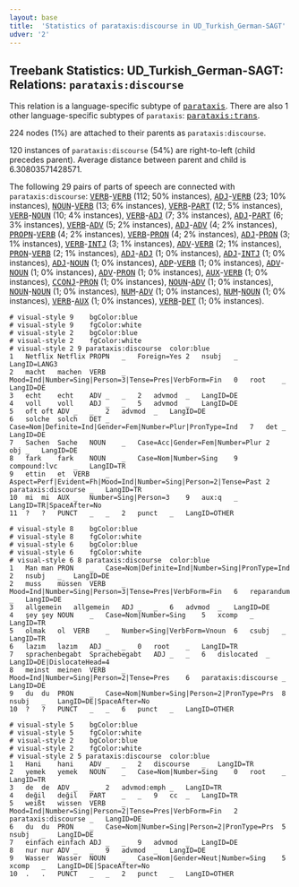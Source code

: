 ```yaml
---
layout: base
title:  'Statistics of parataxis:discourse in UD_Turkish_German-SAGT'
udver: '2'
---
```


## Treebank Statistics: UD_Turkish_German-SAGT: Relations: `parataxis:discourse`

This relation is a language-specific subtype of <tt><a href="qtd_sagt-dep-parataxis.html">parataxis</a></tt>.
There are also 1 other language-specific subtypes of `parataxis`: <tt><a href="qtd_sagt-dep-parataxis-trans.html">parataxis:trans</a></tt>.

224 nodes (1%) are attached to their parents as `parataxis:discourse`.

120 instances of `parataxis:discourse` (54%) are right-to-left (child precedes parent).
Average distance between parent and child is 6.30803571428571.

The following 29 pairs of parts of speech are connected with `parataxis:discourse`: <tt><a href="qtd_sagt-pos-VERB.html">VERB</a></tt>-<tt><a href="qtd_sagt-pos-VERB.html">VERB</a></tt> (112; 50% instances), <tt><a href="qtd_sagt-pos-ADJ.html">ADJ</a></tt>-<tt><a href="qtd_sagt-pos-VERB.html">VERB</a></tt> (23; 10% instances), <tt><a href="qtd_sagt-pos-NOUN.html">NOUN</a></tt>-<tt><a href="qtd_sagt-pos-VERB.html">VERB</a></tt> (13; 6% instances), <tt><a href="qtd_sagt-pos-VERB.html">VERB</a></tt>-<tt><a href="qtd_sagt-pos-PART.html">PART</a></tt> (12; 5% instances), <tt><a href="qtd_sagt-pos-VERB.html">VERB</a></tt>-<tt><a href="qtd_sagt-pos-NOUN.html">NOUN</a></tt> (10; 4% instances), <tt><a href="qtd_sagt-pos-VERB.html">VERB</a></tt>-<tt><a href="qtd_sagt-pos-ADJ.html">ADJ</a></tt> (7; 3% instances), <tt><a href="qtd_sagt-pos-ADJ.html">ADJ</a></tt>-<tt><a href="qtd_sagt-pos-PART.html">PART</a></tt> (6; 3% instances), <tt><a href="qtd_sagt-pos-VERB.html">VERB</a></tt>-<tt><a href="qtd_sagt-pos-ADV.html">ADV</a></tt> (5; 2% instances), <tt><a href="qtd_sagt-pos-ADJ.html">ADJ</a></tt>-<tt><a href="qtd_sagt-pos-ADV.html">ADV</a></tt> (4; 2% instances), <tt><a href="qtd_sagt-pos-PROPN.html">PROPN</a></tt>-<tt><a href="qtd_sagt-pos-VERB.html">VERB</a></tt> (4; 2% instances), <tt><a href="qtd_sagt-pos-VERB.html">VERB</a></tt>-<tt><a href="qtd_sagt-pos-PRON.html">PRON</a></tt> (4; 2% instances), <tt><a href="qtd_sagt-pos-ADJ.html">ADJ</a></tt>-<tt><a href="qtd_sagt-pos-PRON.html">PRON</a></tt> (3; 1% instances), <tt><a href="qtd_sagt-pos-VERB.html">VERB</a></tt>-<tt><a href="qtd_sagt-pos-INTJ.html">INTJ</a></tt> (3; 1% instances), <tt><a href="qtd_sagt-pos-ADV.html">ADV</a></tt>-<tt><a href="qtd_sagt-pos-VERB.html">VERB</a></tt> (2; 1% instances), <tt><a href="qtd_sagt-pos-PRON.html">PRON</a></tt>-<tt><a href="qtd_sagt-pos-VERB.html">VERB</a></tt> (2; 1% instances), <tt><a href="qtd_sagt-pos-ADJ.html">ADJ</a></tt>-<tt><a href="qtd_sagt-pos-ADJ.html">ADJ</a></tt> (1; 0% instances), <tt><a href="qtd_sagt-pos-ADJ.html">ADJ</a></tt>-<tt><a href="qtd_sagt-pos-INTJ.html">INTJ</a></tt> (1; 0% instances), <tt><a href="qtd_sagt-pos-ADJ.html">ADJ</a></tt>-<tt><a href="qtd_sagt-pos-NOUN.html">NOUN</a></tt> (1; 0% instances), <tt><a href="qtd_sagt-pos-ADP.html">ADP</a></tt>-<tt><a href="qtd_sagt-pos-VERB.html">VERB</a></tt> (1; 0% instances), <tt><a href="qtd_sagt-pos-ADV.html">ADV</a></tt>-<tt><a href="qtd_sagt-pos-NOUN.html">NOUN</a></tt> (1; 0% instances), <tt><a href="qtd_sagt-pos-ADV.html">ADV</a></tt>-<tt><a href="qtd_sagt-pos-PRON.html">PRON</a></tt> (1; 0% instances), <tt><a href="qtd_sagt-pos-AUX.html">AUX</a></tt>-<tt><a href="qtd_sagt-pos-VERB.html">VERB</a></tt> (1; 0% instances), <tt><a href="qtd_sagt-pos-CCONJ.html">CCONJ</a></tt>-<tt><a href="qtd_sagt-pos-PRON.html">PRON</a></tt> (1; 0% instances), <tt><a href="qtd_sagt-pos-NOUN.html">NOUN</a></tt>-<tt><a href="qtd_sagt-pos-ADV.html">ADV</a></tt> (1; 0% instances), <tt><a href="qtd_sagt-pos-NOUN.html">NOUN</a></tt>-<tt><a href="qtd_sagt-pos-NOUN.html">NOUN</a></tt> (1; 0% instances), <tt><a href="qtd_sagt-pos-NUM.html">NUM</a></tt>-<tt><a href="qtd_sagt-pos-ADV.html">ADV</a></tt> (1; 0% instances), <tt><a href="qtd_sagt-pos-NUM.html">NUM</a></tt>-<tt><a href="qtd_sagt-pos-NOUN.html">NOUN</a></tt> (1; 0% instances), <tt><a href="qtd_sagt-pos-VERB.html">VERB</a></tt>-<tt><a href="qtd_sagt-pos-AUX.html">AUX</a></tt> (1; 0% instances), <tt><a href="qtd_sagt-pos-VERB.html">VERB</a></tt>-<tt><a href="qtd_sagt-pos-DET.html">DET</a></tt> (1; 0% instances).


~~~ conllu
# visual-style 9	bgColor:blue
# visual-style 9	fgColor:white
# visual-style 2	bgColor:blue
# visual-style 2	fgColor:white
# visual-style 2 9 parataxis:discourse	color:blue
1	Netflix	Netflix	PROPN	_	Foreign=Yes	2	nsubj	_	LangID=LANG3
2	macht	machen	VERB	_	Mood=Ind|Number=Sing|Person=3|Tense=Pres|VerbForm=Fin	0	root	_	LangID=DE
3	echt	echt	ADV	_	_	2	advmod	_	LangID=DE
4	voll	voll	ADJ	_	_	5	advmod	_	LangID=DE
5	oft	oft	ADV	_	_	2	advmod	_	LangID=DE
6	solche	solch	DET	_	Case=Nom|Definite=Ind|Gender=Fem|Number=Plur|PronType=Ind	7	det	_	LangID=DE
7	Sachen	Sache	NOUN	_	Case=Acc|Gender=Fem|Number=Plur	2	obj	_	LangID=DE
8	fark	fark	NOUN	_	Case=Nom|Number=Sing	9	compound:lvc	_	LangID=TR
9	ettin	et	VERB	_	Aspect=Perf|Evident=Fh|Mood=Ind|Number=Sing|Person=2|Tense=Past	2	parataxis:discourse	_	LangID=TR
10	mi	mi	AUX	_	Number=Sing|Person=3	9	aux:q	_	LangID=TR|SpaceAfter=No
11	?	?	PUNCT	_	_	2	punct	_	LangID=OTHER

~~~


~~~ conllu
# visual-style 8	bgColor:blue
# visual-style 8	fgColor:white
# visual-style 6	bgColor:blue
# visual-style 6	fgColor:white
# visual-style 6 8 parataxis:discourse	color:blue
1	Man	man	PRON	_	Case=Nom|Definite=Ind|Number=Sing|PronType=Ind	2	nsubj	_	LangID=DE
2	muss	müssen	VERB	_	Mood=Ind|Number=Sing|Person=3|Tense=Pres|VerbForm=Fin	6	reparandum	_	LangID=DE
3	allgemein	allgemein	ADJ	_	_	6	advmod	_	LangID=DE
4	şey	şey	NOUN	_	Case=Nom|Number=Sing	5	xcomp	_	LangID=TR
5	olmak	ol	VERB	_	Number=Sing|VerbForm=Vnoun	6	csubj	_	LangID=TR
6	lazım	lazım	ADJ	_	_	0	root	_	LangID=TR
7	sprachenbegabt	Sprachebegabt	ADJ	_	_	6	dislocated	_	LangID=DE|DislocateHead=4
8	meinst	meinen	VERB	_	Mood=Ind|Number=Sing|Person=2|Tense=Pres	6	parataxis:discourse	_	LangID=DE
9	du	du	PRON	_	Case=Nom|Number=Sing|Person=2|PronType=Prs	8	nsubj	_	LangID=DE|SpaceAfter=No
10	?	?	PUNCT	_	_	6	punct	_	LangID=OTHER

~~~


~~~ conllu
# visual-style 5	bgColor:blue
# visual-style 5	fgColor:white
# visual-style 2	bgColor:blue
# visual-style 2	fgColor:white
# visual-style 2 5 parataxis:discourse	color:blue
1	Hani	hani	ADV	_	_	2	discourse	_	LangID=TR
2	yemek	yemek	NOUN	_	Case=Nom|Number=Sing	0	root	_	LangID=TR
3	de	de	ADV	_	_	2	advmod:emph	_	LangID=TR
4	değil	değil	PART	_	_	9	cc	_	LangID=TR
5	weißt	wissen	VERB	_	Mood=Ind|Number=Sing|Person=2|Tense=Pres|VerbForm=Fin	2	parataxis:discourse	_	LangID=DE
6	du	du	PRON	_	Case=Nom|Number=Sing|Person=2|PronType=Prs	5	nsubj	_	LangID=DE
7	einfach	einfach	ADJ	_	_	9	advmod	_	LangID=DE
8	nur	nur	ADV	_	_	9	advmod	_	LangID=DE
9	Wasser	Wasser	NOUN	_	Case=Nom|Gender=Neut|Number=Sing	5	xcomp	_	LangID=DE|SpaceAfter=No
10	.	.	PUNCT	_	_	2	punct	_	LangID=OTHER

~~~


